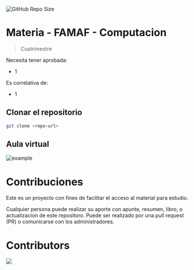 ![GitHub Repo Size](https://img.shields.io/github/repo-size/FAMAF-resources/Template-repository)

# Materia - FAMAF - Computacion

> Cuatrimestre

Necesita tener aprobada:

- 1

Es correlativa de:

- 1

## Clonar el repositorio

```bash
git clone <repo-url>
```

## Aula virtual

![example](url)

# Contribuciones

Este es un proyecto con fines de facilitar el acceso al material para estudio.

Cualquier persona puede realizar su aporte con apunte, resumen, libro, o actualizacion de este repositoro. Puede ser realizado por una pull request (PR) o comunicarse con los administradores.

# Contributors
<a href="https://github.com/FAMAF-resources/Template-repository/graphs/contributors">
  <img src="https://contrib.rocks/image?repo=FAMAF-resources/Template-repository"/>
</a>
